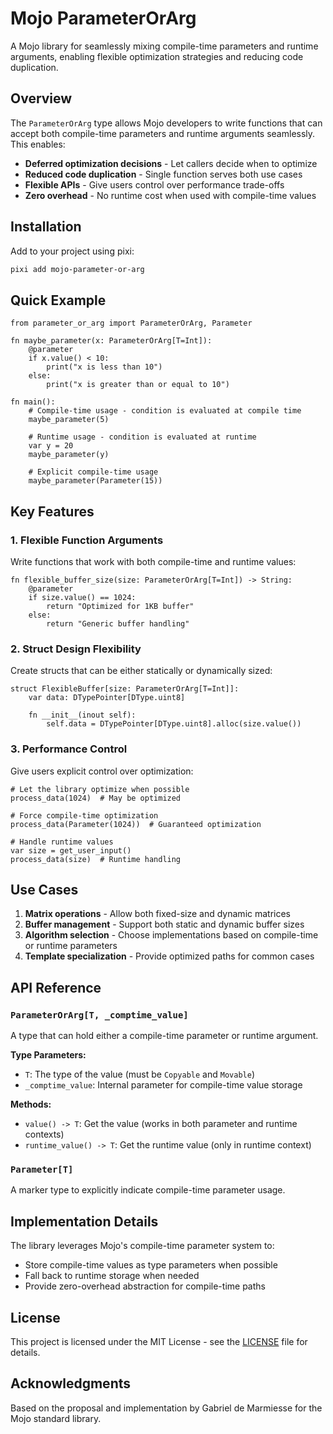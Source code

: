 # Mojo ParameterOrArg

A Mojo library for seamlessly mixing compile-time parameters and runtime arguments, enabling flexible optimization strategies and reducing code duplication.

## Overview

The `ParameterOrArg` type allows Mojo developers to write functions that can accept both compile-time parameters and runtime arguments seamlessly. This enables:

- **Deferred optimization decisions** - Let callers decide when to optimize
- **Reduced code duplication** - Single function serves both use cases
- **Flexible APIs** - Give users control over performance trade-offs
- **Zero overhead** - No runtime cost when used with compile-time values

## Installation

Add to your project using pixi:

```bash
pixi add mojo-parameter-or-arg
```

## Quick Example

```mojo
from parameter_or_arg import ParameterOrArg, Parameter

fn maybe_parameter(x: ParameterOrArg[T=Int]):
    @parameter
    if x.value() < 10:
        print("x is less than 10")
    else:
        print("x is greater than or equal to 10")

fn main():
    # Compile-time usage - condition is evaluated at compile time
    maybe_parameter(5)
    
    # Runtime usage - condition is evaluated at runtime
    var y = 20
    maybe_parameter(y)
    
    # Explicit compile-time usage
    maybe_parameter(Parameter(15))
```

## Key Features

### 1. Flexible Function Arguments

Write functions that work with both compile-time and runtime values:

```mojo
fn flexible_buffer_size(size: ParameterOrArg[T=Int]) -> String:
    @parameter
    if size.value() == 1024:
        return "Optimized for 1KB buffer"
    else:
        return "Generic buffer handling"
```

### 2. Struct Design Flexibility

Create structs that can be either statically or dynamically sized:

```mojo
struct FlexibleBuffer[size: ParameterOrArg[T=Int]]:
    var data: DTypePointer[DType.uint8]
    
    fn __init__(inout self):
        self.data = DTypePointer[DType.uint8].alloc(size.value())
```

### 3. Performance Control

Give users explicit control over optimization:

```mojo
# Let the library optimize when possible
process_data(1024)  # May be optimized

# Force compile-time optimization
process_data(Parameter(1024))  # Guaranteed optimization

# Handle runtime values
var size = get_user_input()
process_data(size)  # Runtime handling
```

## Use Cases

1. **Matrix operations** - Allow both fixed-size and dynamic matrices
2. **Buffer management** - Support both static and dynamic buffer sizes
3. **Algorithm selection** - Choose implementations based on compile-time or runtime parameters
4. **Template specialization** - Provide optimized paths for common cases

## API Reference

### `ParameterOrArg[T, _comptime_value]`

A type that can hold either a compile-time parameter or runtime argument.

**Type Parameters:**
- `T`: The type of the value (must be `Copyable` and `Movable`)
- `_comptime_value`: Internal parameter for compile-time value storage

**Methods:**
- `value() -> T`: Get the value (works in both parameter and runtime contexts)
- `runtime_value() -> T`: Get the runtime value (only in runtime context)

### `Parameter[T]`

A marker type to explicitly indicate compile-time parameter usage.

## Implementation Details

The library leverages Mojo's compile-time parameter system to:
- Store compile-time values as type parameters when possible
- Fall back to runtime storage when needed
- Provide zero-overhead abstraction for compile-time paths


## License

This project is licensed under the MIT License - see the [LICENSE](LICENSE) file for details.

## Acknowledgments

Based on the proposal and implementation by Gabriel de Marmiesse for the Mojo standard library.